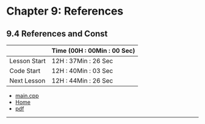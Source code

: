 # Chapter 9: References
## 9.4 References and Const
||Time (00H : 00Min : 00 Sec)|
|-|-|
 |Lesson Start           | 12H : 37Min : 26 Sec |  
 |Code Start             | 12H : 40Min : 03 Sec |  
 |Next Lesson            | 12H : 44Min : 26 Sec | 
* [main.cpp](./main.cpp)
* [Home](/README.md)
* [pdf](9.4-reference-%26-const.pdf)

---
